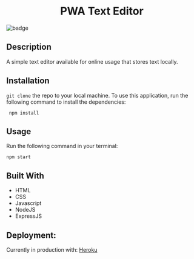 <h1 align="center">PWA Text Editor</h1>

![badge](https://img.shields.io/badge/license-MIT-blue.svg)

## Description

A simple text editor available for online usage that stores text locally.

## Installation

`git clone` the repo to your local machine. To use this application, run the following command to install the dependencies:

     npm install

## Usage

Run the following command in your terminal:

    npm start

## Built With

- HTML
- CSS
- Javascript
- NodeJS
- ExpressJS

## Deployment:

Currently in production with: [Heroku](https://pwa-text-editor-2022.herokuapp.com/)
